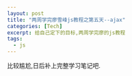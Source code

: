 ```yaml
---
layout: post
title: "两周学完廖雪峰js教程之第五天--ajax"
categories: [Tech]
excerpt: 给自己定下的目标,两周学完廖的js教程
tags:
  - js
---
```



比较尴尬,日后补上完整学习笔记吧.
